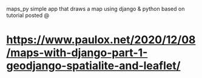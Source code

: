  maps_py
 simple app that draws a map using django & python
 based on tutorial posted @
# https://www.paulox.net/2020/12/08/maps-with-django-part-1-geodjango-spatialite-and-leaflet/
